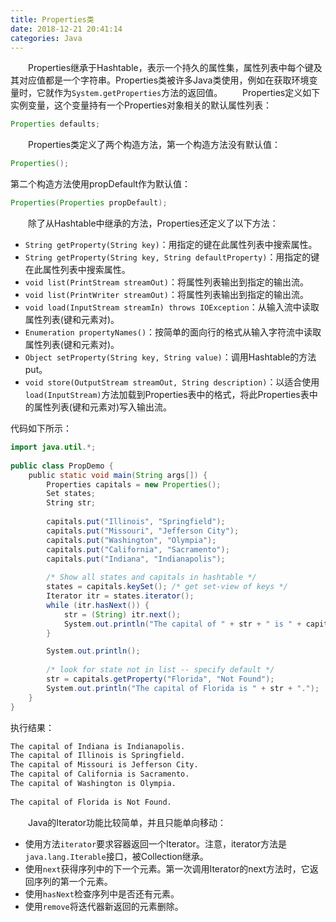 ```yaml
---
title: Properties类
date: 2018-12-21 20:41:14
categories: Java
---
```

&emsp;&emsp;Properties继承于Hashtable，表示一个持久的属性集，属性列表中每个键及其对应值都是一个字符串。Properties类被许多Java类使用，例如在获取环境变量时，它就作为`System.getProperties`方法的返回值。
&emsp;&emsp;Properties定义如下实例变量，这个变量持有一个Properties对象相关的默认属性列表：

``` java
Properties defaults;
```

&emsp;&emsp;Properties类定义了两个构造方法，第一个构造方法没有默认值：

``` java
Properties();
```

第二个构造方法使用propDefault作为默认值：

``` java
Properties(Properties propDefault);
```

&emsp;&emsp;除了从Hashtable中继承的方法，Properties还定义了以下方法：

- `String getProperty(String key)`：用指定的键在此属性列表中搜索属性。
- `String getProperty(String key, String defaultProperty)`：用指定的键在此属性列表中搜索属性。
- `void list(PrintStream streamOut)`：将属性列表输出到指定的输出流。
- `void list(PrintWriter streamOut)`：将属性列表输出到指定的输出流。
- `void load(InputStream streamIn) throws IOException`：从输入流中读取属性列表(键和元素对)。
- `Enumeration propertyNames()`：按简单的面向行的格式从输入字符流中读取属性列表(键和元素对)。
- `Object setProperty(String key, String value)`：调用Hashtable的方法put。
- `void store(OutputStream streamOut, String description)`：以适合使用`load(InputStream)`方法加载到Properties表中的格式，将此Properties表中的属性列表(键和元素对)写入输出流。

代码如下所示：

``` java
import java.util.*;
​
public class PropDemo {
    public static void main(String args[]) {
        Properties capitals = new Properties();
        Set states;
        String str;
​
        capitals.put("Illinois", "Springfield");
        capitals.put("Missouri", "Jefferson City");
        capitals.put("Washington", "Olympia");
        capitals.put("California", "Sacramento");
        capitals.put("Indiana", "Indianapolis");
​
        /* Show all states and capitals in hashtable */
        states = capitals.keySet(); /* get set-view of keys */
        Iterator itr = states.iterator();
        while (itr.hasNext()) {
            str = (String) itr.next();
            System.out.println("The capital of " + str + " is " + capitals.getProperty(str) + ".");
        }

        System.out.println();
​
        /* look for state not in list -- specify default */
        str = capitals.getProperty("Florida", "Not Found");
        System.out.println("The capital of Florida is " + str + ".");
    }
}
```

执行结果：

``` bash
The capital of Indiana is Indianapolis.
The capital of Illinois is Springfield.
The capital of Missouri is Jefferson City.
The capital of California is Sacramento.
The capital of Washington is Olympia.
​
The capital of Florida is Not Found.
```

&emsp;&emsp;Java的Iterator功能比较简单，并且只能单向移动：

- 使用方法`iterator`要求容器返回一个Iterator。注意，iterator方法是`java.lang.Iterable`接口，被Collection继承。
- 使用`next`获得序列中的下一个元素。第一次调用Iterator的next方法时，它返回序列的第一个元素。
- 使用`hasNext`检查序列中是否还有元素。
- 使用`remove`将迭代器新返回的元素删除。